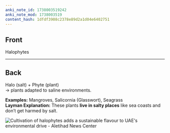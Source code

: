 ```yaml
---
anki_note_id: 1738003519242
anki_note_mod: 1738003519
content_hash: 1dfdf3908c2378e89d2a1d04e6402751
---
```


## Front

Halophytes

<hr/>

## Back

Halo (salt) + Phyte (plant)  
→ plants adapted to saline environments.   
  
**Examples:** Mangroves, Salicornia (Glasswort), Seagrass  
**Layman Explanation:** These plants **live in salty places** like sea coasts and don’t get harmed by salt.  
  
![Cultivation of halophytes adds a sustainable flavour to UAE's environmental  drive - Aletihad News Center](7e16c346-1e6d-4005-825e-318cfaf19b84.jpg)